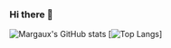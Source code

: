 ### Hi there 👋
![Margaux's GitHub stats](https://github-readme-stats.vercel.app/api?username=margaux83&show_icons=true&theme=tokyonight)
[![Top Langs](https://github-readme-stats.vercel.app/api/top-langs/?username=margaux83&layout=compact&show_icons=true&theme=tokyonight)]
